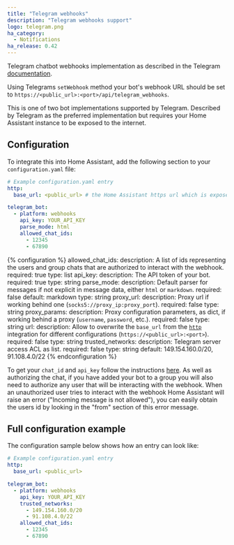 ```yaml
---
title: "Telegram webhooks"
description: "Telegram webhooks support"
logo: telegram.png
ha_category:
  - Notifications
ha_release: 0.42
---
```


Telegram chatbot webhooks implementation as described in the Telegram [documentation](https://core.telegram.org/bots/webhooks).

Using Telegrams `setWebhook` method your bot's webhook URL should be set to `https://<public_url>:<port>/api/telegram_webhooks`.

This is one of two bot implementations supported by Telegram. Described by Telegram as the preferred implementation but requires your Home Assistant instance to be exposed to the internet.

## Configuration

To integrate this into Home Assistant, add the following section to your `configuration.yaml` file:

```yaml
# Example configuration.yaml entry
http:
  base_url: <public_url> # the Home Assistant https url which is exposed to the internet.

telegram_bot:
  - platform: webhooks
    api_key: YOUR_API_KEY
    parse_mode: html
    allowed_chat_ids:
      - 12345
      - 67890
```

{% configuration %}
allowed_chat_ids:
  description: A list of ids representing the users and group chats that are authorized to interact with the webhook.
  required: true
  type: list
api_key:
  description: The API token of your bot.
  required: true
  type: string
parse_mode:
  description: Default parser for messages if not explicit in message data, either `html` or `markdown`.
  required: false
  default: markdown
  type: string
proxy_url:
  description: Proxy url if working behind one (`socks5://proxy_ip:proxy_port`).
  required: false
  type: string
proxy_params:
  description: Proxy configuration parameters, as dict, if working behind a proxy (`username`, `password`, etc.).
  required: false
  type: string
url:
  description: Allow to overwrite the `base_url` from the [`http`](/components/http/) integration for different configurations (`https://<public_url>:<port>`).
  required: false
  type: string
trusted_networks:
  description: Telegram server access ACL as list.
  required: false
  type: string
  default: 149.154.160.0/20, 91.108.4.0/22
{% endconfiguration %}

To get your `chat_id` and `api_key` follow the instructions [here](/components/telegram). As well as authorizing the chat, if you have added your bot to a group you will also need to authorize any user that will be interacting with the webhook. When an unauthorized user tries to interact with the webhook Home Assistant will raise an error ("Incoming message is not allowed"), you can easily obtain the users id by looking in the "from" section of this error message.

## Full configuration example

The configuration sample below shows how an entry can look like:

```yaml
# Example configuration.yaml entry
http:
  base_url: <public_url>

telegram_bot:
  - platform: webhooks
    api_key: YOUR_API_KEY
    trusted_networks:
      - 149.154.160.0/20
      - 91.108.4.0/22
    allowed_chat_ids:
      - 12345
      - 67890
```
